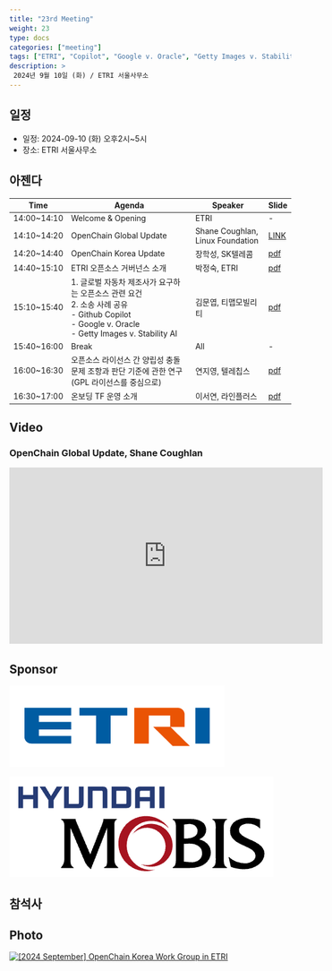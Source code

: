```yaml
---
title: "23rd Meeting"
weight: 23
type: docs
categories: ["meeting"]
tags: ["ETRI", "Copilot", "Google v. Oracle", "Getty Images v. Stability AI", "GPL", "Compatibility"]
description: >
 2024년 9월 10일 (화) / ETRI 서울사무소
---
```


## 일정

* 일정: 2024-09-10 (화) 오후2시~5시
* 장소: ETRI 서울사무소

## 아젠다

| Time | Agenda           | Speaker | Slide |
|----|-----------------|------|------|
| 14:00~14:10 | Welcome & Opening | ETRI | - |
| 14:10~14:20 | OpenChain Global Update  | 	Shane Coughlan, Linux Foundation | [LINK](https://openchainproject.org/news/2024/09/09/openchain-korea-work-group-meeting-23-2024-09-10) |
| 14:20~14:40 | OpenChain Korea Update | 	장학성, SK텔레콤 | [pdf](./OpenChain_Korea_update_20240910.pdf) |
| 14:40~15:10 | ETRI 오픈소스 거버넌스 소개 | 박정숙, ETRI | [pdf](./[발표자료]%20ETRI%20오픈소스%20거버넌스%20소개-20240910-R2.pdf) |
| 15:10~15:40 | 1. 글로벌 자동차 제조사가 요구하는 오픈소스 관련 요건 <br> 2. 소송 사례 공유 <br> - Github Copilot <br> - Google v. Oracle <br> - Getty Images v. Stability AI | 김문엽, 티맵모빌리티 | [pdf](./240910_Openchain%20발표%20자료_수정_0910_최종_공유버전_final.pdf) |
| 15:40~16:00 | Break  | All | -  |
| 16:00~16:30 | 오픈소스 라이선스 간 양립성 충돌 문제 조항과 판단 기준에 관한 연구(GPL 라이선스를 중심으로)  | 연지영, 텔레칩스 | [pdf](./OpenChain_양립성충돌_텔레칩스_연지영_0910.pdf) |
| 16:30~17:00 | 온보딩 TF 운영 소개 | 이서연, 라인플러스 |  [pdf](./240910-온보딩TF.pdf)  |


## Video 

### OpenChain Global Update, Shane Coughlan

<iframe width="560" height="315" src="https://www.youtube.com/embed/PbW4shzjKNk?si=kbRcYg4OqsCjtil-" title="YouTube video player" frameborder="0" allow="accelerometer; autoplay; clipboard-write; encrypted-media; gyroscope; picture-in-picture; web-share" referrerpolicy="strict-origin-when-cross-origin" allowfullscreen></iframe>


## Sponsor

![](etri.png)


![](mobis.png)



## 참석사 



## Photo

<a data-flickr-embed="true" href="https://www.flickr.com/photos/198570149@N05/albums/72177720320248483" title="[2024 September] OpenChain Korea Work Group in ETRI"><img src="https://live.staticflickr.com/65535/53986987363_97693d6340_c.jpg" width="800" height="600" alt="[2024 September] OpenChain Korea Work Group in ETRI"/></a><script async src="//embedr.flickr.com/assets/client-code.js" charset="utf-8"></script>